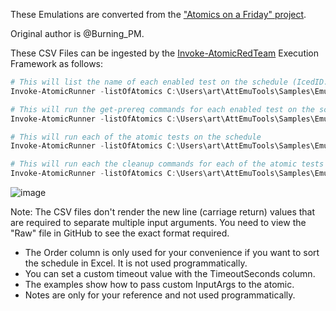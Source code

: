 These Emulations are converted from the ["Atomics on a Friday" project](https://github.com/Atomics-on-A-Friday/Emulation-Tools).

Original author is @Burning_PM.

These CSV Files can be ingested by the [Invoke-AtomicRedTeam](https://github.com/redcanaryco/invoke-atomicredteam) Execution Framework as follows:

```powershell
# This will list the name of each enabled test on the schedule (IcedID.csv in the current directory)
Invoke-AtomicRunner -listOfAtomics C:\Users\art\AttEmuTools\Samples\Emulations\Phosphorus.csv -ShowDetailsBrief

# This will run the get-prereq commands for each enabled test on the schedule
Invoke-AtomicRunner -listOfAtomics C:\Users\art\AttEmuTools\Samples\Emulations\Phosphorus.csv -GetPrereqs

# This will run each of the atomic tests on the schedule
Invoke-AtomicRunner -listOfAtomics C:\Users\art\AttEmuTools\Samples\Emulations\Phosphorus.csv

# This will run each the cleanup commands for each of the atomic tests on the schedule
Invoke-AtomicRunner -listOfAtomics C:\Users\art\AttEmuTools\Samples\Emulations\Phosphorus.csv -Cleanup
```
![image](https://user-images.githubusercontent.com/22311332/226513002-41bc17bd-b77d-467c-956b-77ee65c9894c.png)

Note: The CSV files don't render the new line (carriage return) values that are required to separate multiple input arguments. You need to view the "Raw" file in GitHub to see the exact format required.

* The Order column is only used for your convenience if you want to sort the schedule in Excel. It is not used programmatically.
* You can set a custom timeout value with the TimeoutSeconds column.
* The examples show how to pass custom InputArgs to the atomic.
* Notes are only for your reference and not used programmatically.
